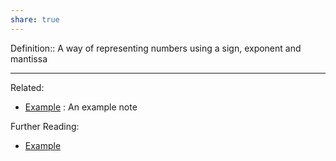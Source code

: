 ```yaml
---
share: true
---
```



Definition:: A way of representing numbers using a sign, exponent and mantissa



---
Related:
- [Example](../Meta/Example.md) : An example note

Further Reading:
- [Example](../Meta/Example.md)
